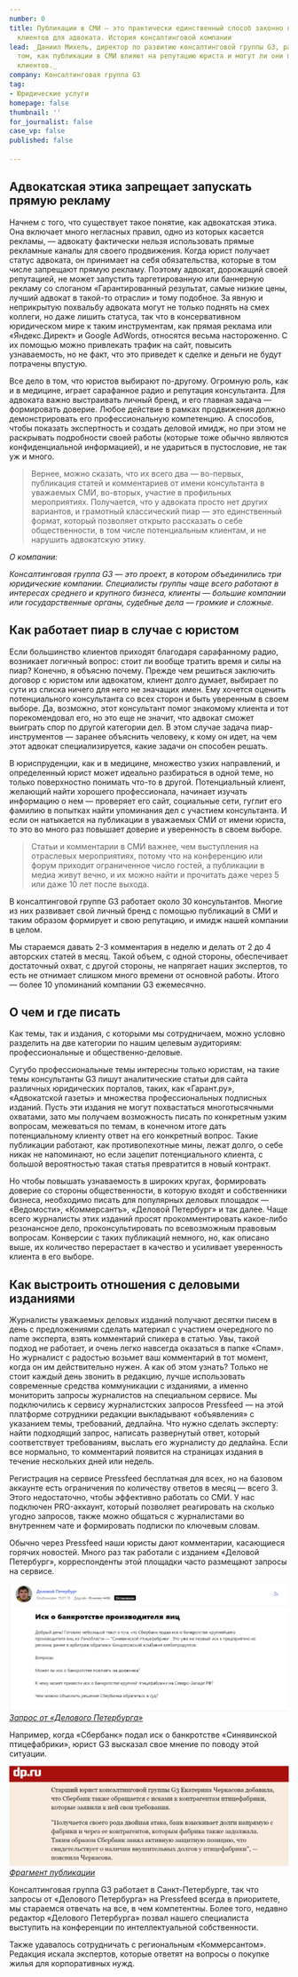 ```yaml
---
number: 0
title: Публикации в СМИ — это практически единственный способ законно привлекать новых
  клиентов для адвоката. История консалтинговой компании
lead: _Даниил Михель, директор по развитию консалтинговой группы G3, рассуждает о
  том, как публикации в СМИ влияют на репутацию юриста и могут ли они приводить новых
  клиентов._
company: Консалтинговая группа G3
tag:
- Юридические услуги
homepage: false
thumbnail: ''
for_journalist: false
case_vp: false
published: false

---
```

## Адвокатская этика запрещает запускать прямую рекламу

Начнем с того, что существует такое понятие, как адвокатская этика. Она включает много негласных правил, одно из которых касается рекламы, — адвокату фактически нельзя использовать прямые рекламные каналы для своего продвижения. Когда юрист получает статус адвоката, он принимает на себя обязательства, которые в том числе запрещают прямую рекламу. Поэтому адвокат, дорожащий своей репутацией, не может запустить таргетированную или баннерную рекламу со слоганом «Гарантированный результат, самые низкие цены, лучший адвокат в такой-то отрасли» и тому подобное. За явную и неприкрытую похвальбу адвоката могут не только поднять на смех коллеги, но даже лишить статуса, так что в консервативном юридическом мире к таким инструментам, как прямая реклама или «Яндекс.Директ» и Google AdWords, относятся весьма настороженно. С их помощью можно привлекать трафик на сайт, повысить узнаваемость, но не факт, что это приведет к сделке и деньги не будут потрачены впустую.

Все дело в том, что юристов выбирают по-другому. Огромную роль, как и в медицине, играет сарафанное радио и репутация консультанта. Для адвоката важно выстраивать личный бренд, и его главная задача — формировать доверие. Любое действие в рамках продвижения должно демонстрировать его профессиональную компетенцию. А способов, чтобы показать экспертность и создать деловой имидж, но при этом не раскрывать подробности своей работы (которые тоже обычно являются конфиденциальной информацией), и не удариться в пустословие, не так уж и много.

> Вернее, можно сказать, что их всего два — во-первых, публикация статей и комментариев от имени консультанта в уважаемых СМИ, во-вторых, участие в профильных мероприятиях. Получается, что у адвоката просто нет других вариантов, и грамотный классический пиар — это единственный формат, который позволяет открыто рассказать о себе общественности, в том числе потенциальным клиентам, и не нарушить адвокатскую этику.

_О компании:_

_Консалтинговая группа G3 — это проект, в котором объединились три юридические компании. Специалисты группы чаще всего работают в интересах среднего и крупного бизнеса, клиенты — большие компании или государственные органы, судебные дела — громкие и сложные._

## Как работает пиар в случае с юристом

Если большинство клиентов приходят благодаря сарафанному радио, возникает логичный вопрос: стоит ли вообще тратить время и силы на пиар? Конечно, я объясню почему. Прежде чем решиться заключить договор с юристом или адвокатом, клиент долго думает, выбирает по сути из списка ничего для него не значащих имен. Ему хочется оценить потенциального консультанта со всех сторон и быть уверенным в своем выборе. Да, возможно, этот консультант помог знакомому клиента и тот порекомендовал его, но это еще не значит, что адвокат сможет выиграть спор по другой категории дел. В этом случае задача пиар-инструментов — заранее объяснить человеку, к кому он идет, на чем этот адвокат специализируется, какие задачи он способен решать.

В юриспруденции, как и в медицине, множество узких направлений, и определенный юрист может идеально разбираться в одной теме, но только поверхностно понимать что-то в другой. Потенциальный клиент, желающий найти хорошего профессионала, начинает изучать информацию о нем — проверяет его сайт, социальные сети, гуглит его фамилию в попытках найти упоминания дел с участием консультанта. И если он натыкается на публикации в уважаемых СМИ от имени юриста, то это во много раз повышает доверие и уверенность в своем выборе.

> Статьи и комментарии в СМИ важнее, чем выступления на отраслевых мероприятиях, потому что на конференцию или форум приходит ограниченное число гостей, а публикации в медиа живут вечно, и их можно найти и прочитать даже через 5 или даже 10 лет после выхода.

В консалтинговой группе G3 работает около 30 консультантов. Многие из них развивает свой личный бренд с помощью публикаций в СМИ и таким образом формирует и свою репутацию, и имидж нашей компании в целом.

Мы стараемся давать 2-3 комментария в неделю и делать от 2 до 4 авторских статей в месяц. Такой объем, с одной стороны, обеспечивает достаточный охват, с другой стороны, не напрягает наших экспертов, то есть не отнимает слишком много времени от основной работы. Итого — более 10 упоминаний компании G3 ежемесячно.

## О чем и где писать

Как темы, так и издания, с которыми мы сотрудничаем, можно условно разделить на две категории по нашим целевым аудиториям: профессиональные и общественно-деловые.

Сугубо профессиональные темы интересны только юристам, на такие темы консультанты G3 пишут аналитические статьи для сайта различных юридических порталов, таких, как «Гарант.ру», «Адвокатской газеты» и множества профессиональных подписных изданий. Пусть эти издания не могут похвастаться многотысячными охватами, зато мы получаем возможность писать по конкретным узким вопросам, межеваться по темам, в конечном итоге дать потенциальному клиенту ответ на его конкретный вопрос. Такие публикации работают, как противопехотные мины, лежат долго, о себе никак не напоминают, но если зацепит потенциального клиента, с большой вероятностью такая статья превратится в новый контракт.

Но чтобы повышать узнаваемость в широких кругах, формировать доверие со стороны общественности, в которую входят и собственники бизнеса, необходимо писать для популярных деловых площадок — «Ведомости», «Коммерсантъ», «Деловой Петербург» и так далее. Чаще всего журналисты этих изданий просят прокомментировать какое-либо резонансное дело, проконсультировать по всевозможным правовым вопросам. Конверсии с таких публикаций немного, но, как описано выше, их количество перерастает в качество и усиливает уверенность клиента в его выборе.

## Как выстроить отношения с деловыми изданиями

Журналисты уважаемых деловых изданий получают десятки писем в день с предложениями сделать материал с участием очередного no name эксперта, взять комментарий спикера в статью. Увы, такой подход не работает, и очень легко навсегда оказаться в папке «Спам». Но журналист с радостью возьмет ваш комментарий в тот момент, когда он им действительно нужен. А как об этом узнать? Только не стоит каждый день звонить в редакцию, лучше использовать современные средства коммуникации с изданиями, а именно мониторить запросы журналистов на специальном сервисе. Мы подключились к сервису журналистских запросов Pressfeed — на этой платформе сотрудники редакции выкладывают «объявления» с указанием темы, требований, дедлайна. Что нужно сделать эксперту: найти подходящий запрос, написать развернутый ответ, который соответствует требованиям, выслать его журналисту до дедлайна. Если все нормально, то комментарий появится на страницах издания в течение нескольких дней или недель.

Регистрация на сервисе Pressfeed бесплатная для всех, но на базовом аккаунте есть ограничения по количеству ответов в месяц — всего 3. Этого недостаточно, чтобы эффективно работать со СМИ. У нас подключен PRO-аккаунт, который позволяет реагировать на сколько угодно запросов, также можно общаться с журналистами во внутреннем чате и формировать подписки по ключевым словам.

Обычно через Pressfeed наши юристы дают комментарии, касающиеся горячих новостей. Много раз так работали с изданием «Деловой Петербург», корреспонденты этой площадки часто размещают запросы на сервисе.

![](../assets/uploads/G3_Delovoy_Peterburg_zapros.jpg)[_Запрос от «Делового Петербурга»_](https://pressfeed.ru/query/57986)

Например, когда «Сбербанк» подал иск о банкротстве «Синявинской птицефабрики», юрист G3 высказал свое мнение по поводу этой ситуации.

  
![](../assets/uploads/G3_Delovoy_Peterburg_tekst.jpg)[_Фрагмент публикации_](https://www.dp.ru/a/2019/07/15/Zaklevali_kreditori__Sber)

Консалтинговая группа G3 работает в Санкт-Петербурге, так что запросы от «Делового Петербурга» на Pressfeed всегда в приоритете, мы стараемся отвечать на все, в чем компетентны. Более того, недавно редактор «Делового Петербурга» позвал нашего специалиста выступить на конференции по интеллектуальной собственности.

Также удавалось сотрудничать с региональным «Коммерсантом». Редакция искала экспертов, которые ответят на вопросы о покупке жилья для корпоративных нужд.